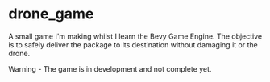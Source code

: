 # drone_game

A small game I'm making whilst I learn the Bevy Game Engine. The objective is to safely deliver the package to its destination without damaging it or the drone.

Warning - The game is in development and not complete yet.
